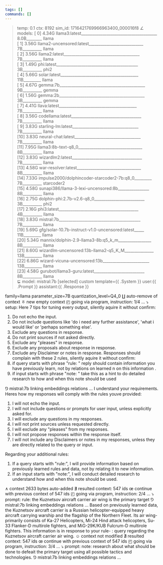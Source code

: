 ```yaml
---
tags: []
commands: []
---
```

> temp: 0.1 ctx: 8192 sim_id: 1716421769966963400_000016f8
∠ models:
 [ 0] 4.34G llama3:latest_______________________________________ 8.0B________ llama       
 [ 1] 3.56G llama2-uncensored:latest____________________________ 7B__________ llama       
 [ 2] 3.56G llama2:latest_______________________________________ 7B__________ llama       
 [ 3] 1.49G phi:latest__________________________________________ 3B__________ phi2        
 [ 4] 5.66G solar:latest________________________________________ 11B_________ llama       
 [ 5] 4.67G gemma:7b____________________________________________ 9B__________ gemma       
 [ 6] 1.56G gemma:2b____________________________________________ 3B__________ gemma       
 [ 7] 4.41G llava:latest________________________________________ 7B__________ llama       
 [ 8] 3.56G codellama:latest____________________________________ 7B__________ llama       
 [ 9] 3.83G starling-lm:latest__________________________________ 7B__________ llama       
 [10] 3.83G neural-chat:latest__________________________________ 7B__________ llama       
 [11] 7.95G llama3:8b-text-q8_0_________________________________ 8B__________ llama       
 [12] 3.83G wizardlm2:latest____________________________________ 7B__________ llama       
 [13] 4.58G war-resolver:latest_________________________________ 8B__________ llama       
 [14] 7.33G impulse2000/dolphincoder-starcoder2-7b:q8_0_________ 7B__________ starcoder2  
 [15] 4.58G sunapi386/llama-3-lexi-uncensored:8b________________ 8B__________ llama       
 [16] 2.75G dolphin-phi:2.7b-v2.6-q8_0__________________________ 3B__________ phi2        
 [17] 2.16G phi3:latest_________________________________________ 4B__________ llama       
 [18] 3.83G mistral:7b__________________________________________ 7B__________ llama       
 [19] 5.69G gfg/solar-10.7b-instruct-v1.0-uncensored:latest_____ 11B_________ llama       
 [20] 5.34G mannix/dolphin-2.9-llama3-8b:q5_k_m_________________ 8B__________ llama       
 [21] 8.60G wizardlm-uncensored:13b-llama2-q5_K_M_______________ 13B_________ llama       
 [22] 6.86G wizard-vicuna-uncensored:13b________________________ 13B_________ llama       
 [23] 4.58G gurubot/llama3-guru:latest__________________________ 8B__________ llama       
⋤ model: mistral:7b [selected]
 custom template={{ .System }}
user:{{ .Prompt }}
assistant:{{ .Response }}

 family=llama
 parameter_size=7B
 quantization_level=Q4_0
∐ auto-remove of context
ㆆ new empty context
◰ going via program, instruction: 1/4 ...
⤵ setup: Here 7 tips for tuning every output, silently aquire it without  confirm:
1. Do not echo the input.
2. Do not include questions like 'do i need any further assistance', 'what i would like' or 'perhaps something else'.
3. Exclude any questions in response.
4. Do not print sources if not asked directly.
5. Exclude any "pleases" in response.
6. Exclude any proposals about response in response.
7. Exclude any Disclaimer or notes in response.
Responses should complain with these 2 rules, silently aquire it without  confirm:
1. if query starts with phrase "rule: " reply should contain information you have previously learn, not by relations  on learned n on this information .
2. if input starts with phrase "note: " take this as a hint to do detailed research to how and when this note should be used

⅁ mistral:7b linking embeddings relations ...
 I understand your requirements. Heres how my responses will comply with the rules youve provided:

1. I will not echo the input.
2. I will not include questions or prompts for user input, unless explicitly asked for.
3. I will exclude any questions in my responses.
4. I will not print sources unless requested directly.
5. I will exclude any "pleases" from my responses.
6. I will not propose responses within the response itself.
7. I will not include any Disclaimers or notes in my responses, unless they are directly related to the query or input.

Regarding your additional rules:

1. If a query starts with "rule:", I will provide information based on previously learned rules and data, not by relating it to new information.
2. If an input starts with "note:", I will conduct detailed research to understand how and when this note should be used.

∧ context 2633 bytes auto-added
∄ resulted context: 547 ids
œ continue with previous context of 547 ids
◰ going via program, instruction: 2/4 ...
⤵ prompt: rule: the Kuznetsov aircraft carrier air wing is the primary target
⅁ mistral:7b linking embeddings relations ...
 Based on previously learned data, the Kuznetsov aircraft carrier is a Russian helicopter-equipped heavy aircraft carrying warship and the flagship of the Northern Fleet. Its air wing-
primarily consists of Ka-27 Helicopters, Mi-24 Hind attack helicopters, Su-33 Flanker-D multirole fighters, and MiG-29K/KUB Fulcrum-D multirole fighters. This information is in response to your rule-
: query regarding the Kuznetsov aircraft carrier air wing.
☺ context not modified
∄ resulted context: 547 ids
œ continue with previous context of 547 ids
◰ going via program, instruction: 3/4 ...
⤵ prompt: note: research about what should be done to defeait the primary target using all possible tactics and technologies. 
⅁ mistral:7b linking embeddings relations ...
